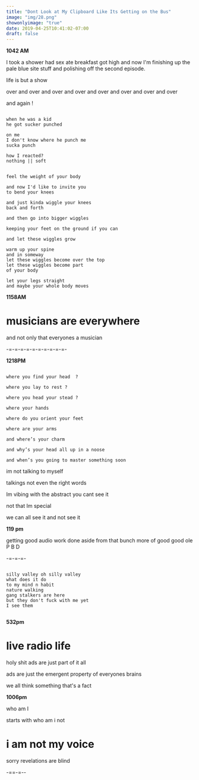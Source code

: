 ```yaml
---
title: "Dont Look at My Clipboard Like Its Getting on the Bus"
image: "img/28.png"
showonlyimage: "true"
date: 2019-04-25T10:41:02-07:00
draft: false
---
```


**1042 AM**

I took a shower had sex ate breakfast got high and now I'm finishing up the pale blue site stuff and polishing off the second episode.



life is but a show

over and over and over and over and over and over and over and over

and again !


```

when he was a kid
he got sucker punched

on me
I don't know where he punch me
sucka punch

how I reacted?
nothing || soft


feel the weight of your body

and now I'd like to invite you
to bend your knees

and just kinda wiggle your knees
back and forth

and then go into bigger wiggles

keeping your feet on the ground if you can

and let these wiggles grow

warm up your spine
and in someway
let these wiggles become over the top
let these wiggles become part
of your body

let your legs straight
and maybe your whole body moves

```

**1158AM**

# musicians are everywhere

and not only that everyones a musician


-=-=-=-=-=-=-=-=-=-=-

**1218PM**

```

where you find your head  ?

where you lay to rest ?

where you head your stead ?

where your hands

where do you orient your feet

where are your arms

and where’s your charm

and why’s your head all up in a noose

and when’s you going to master something soon

```


im not talking to myself

talkings not even the right words

Im vibing with the abstract you cant see it

not that Im special

we can all see it and not see it





**119 pm**

getting good audio work done aside from that bunch more of good good ole P B D

-=-=-=-


```

silly valley oh silly valley
what does it do
to my mind n habit
nature walking
gang stalkers are here
but they don't fuck with me yet
I see them  


```



**532pm**

# live radio life




holy shit ads are just part of it all

ads are just the emergent property
of everyones brains

we all think something
that's a fact

**1006pm**

who am I

starts with who am i not

# i am not my voice



sorry revelations are blind

-==-=--
